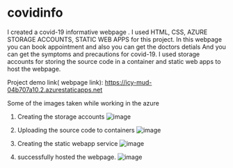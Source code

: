 # covidinfo
I created a  covid-19 informative webpage . I used HTML, CSS, AZURE STORAGE ACCOUNTS, STATIC WEB APPS for this project.
In this webpage you can book appointment and also you can get the doctors detials
And you can get the symptoms and precautions for covid-19.
I used storage accounts for storing the source code in a container and static web apps to host the webpage.

Project demo link( webpage link): https://icy-mud-04b707a10.2.azurestaticapps.net

Some of the images taken  while working in the azure 
1. Creating the storage accounts
![image](https://user-images.githubusercontent.com/118819797/205695204-6d2b534a-6921-4aed-b585-59c7e31d3d96.png)

2. Uploading the source code to containers
![image](https://user-images.githubusercontent.com/118819797/205695621-18dab80d-bfb2-4a85-ad75-4f19eaf79b2f.png)

3. Creating the static webapp service
![image](https://user-images.githubusercontent.com/118819797/205695881-6c4ae78f-9e94-4c80-aab7-9a9a3c8598a1.png)

4. successfully hosted the webpage.
![image](https://user-images.githubusercontent.com/118819797/205697987-71af86b2-c343-4712-9e24-6fd057cd2a03.png)
